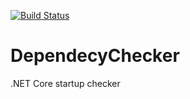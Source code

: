 [![Build Status](https://jbarszczewski.visualstudio.com/github-pipelines/_apis/build/status/jbarszczewski.DependecyChecker?branchName=master)](https://jbarszczewski.visualstudio.com/github-pipelines/_build/latest?definitionId=1&branchName=master)

# DependecyChecker
.NET Core startup checker

